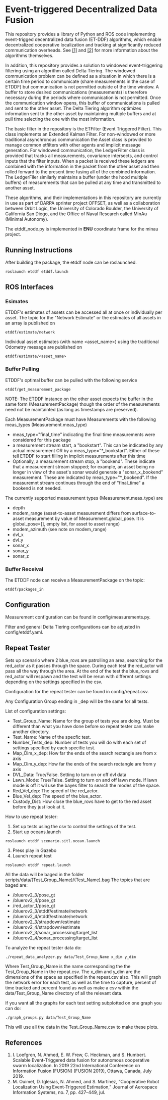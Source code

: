 # Event-triggered Decentralized Data Fusion

This repository provides a library of Python and ROS code implementing event-trigged decentralized data fusion (ET-DDF) algorithms, which enable decentralized cooperative localization and tracking at significantly reduced communication overheads. See [[1]](#References) and [[2]](#References) for more information about the algorithms themselves.

In addition, this repository provides a solution to windowed event-triggering filtering using an algorithm called Delta Tiering. The windowed communication problem can be defined as a situation in which there is a certain time period to communicate (share measurements in the case of ETDDF) but communication is not permitted outside of the time window. A buffer to store desired communications (measurements) is therefore necessary during the periods where communication is not permitted. Once the communication window opens, this buffer of communications is pulled and sent to the other asset. The Delta Tiering algorithm optimizes information sent to the other asset by maintaining multiple buffers and at pull time selecting the one with the most information.

The basic filter in the repository is the ETFilter (Event Triggered Filter). This class implements an Extended Kalman Filter. For non-windowed or more traditional asynchronous communication the Asset class is provided to manage common etfilters with other agents and implicit message generation. For windowed communication, the LedgerFilter class is provided that tracks all measurements, covariance intersects, and control inputs that the filter inputs. When a packet is received these ledgers are combined with the information in the packet from the other asset and then rolled forward to the present time fusing all of the combined information. The LedgerFiler similarly maintains a buffer (under the hood multiple buffers) of measurements that can be pulled at any time and transmitted to another asset.


These algorithms, and their implementations in this repository are currently in use as part of DARPA sprinter project OFFSET, as well as a collaboration between Orbit Logic, the University of Colorado Boulder, the University of California San Diego, and the Office of Naval Research called MinAu (Minimal Autonomy).

The etddf_node.py is implemented in **ENU** coordinate frame for the minau project.

## Running Instructions
After building the package, the etddf node can be roslaunched.
```
roslaunch etddf etddf.launch
```

## ROS Interfaces
### Esimates
ETDDF's estimates of assets can be accessed all at once or individually per asset.
The topic for the "Network Estimate" or the estimates of all assets in an array is published on
```
etddf/estimate/network
```
Individual asset estimates (with name <asset_name>) using the traditional Odometry message are published on
```
etddf/estimate/<asset_name>
```
### Buffer Pulling
ETDDF's optimal buffer can be pulled with the following service
```
etddf/get_measurement_package
```
NOTE: The ETDDF instance on the other asset expects the buffer in the same form (MeasurementPackage) though the order of the measurements need not be maintainted (as long as timestamps are preserved).

Each MeasurementPackage must have Measurements with the following meas_types (Measurement.meas_type)
- meas_type="final_time" indicating the final time measurements were considered for this package
- a measurement stream start, a "bookstart". This can be indicated by any actual measurement OR by a meas_type="*_bookstart". Either of these tell ETDDF to start filling in implicit measurements after this time
- Optionally, a measurement stream stop, a "bookend". These indicate that a measurement stream stopped; for example, an asset being no longer in view of the asset's sonar would generate a "sonar_x_bookend" measurement. These are indicated by meas_type="*_bookend". If the measuremnt stream continues through the end of "final_time" a bookend is not needed.

The currently supported measurement types (Measurement.meas_type) are
- depth
- modem_range (asset-to-asset measurement differs from surface-to-asset measurement by value of Measurement.global_pose. It is global_pose=[], empty list, for asset to asset range)
- modem_azimuth (see note on modem_range)
- dvl_x
- dvl_y
- sonar_x
- sonar_y
- sonar_z

### Buffer Receival
The ETDDF node can receive a MeasurementPackage on the topic:
```
etddf/packages_in
```

## Configuration
Measurement configuration can be found in config/measurements.py.

Filter and general Delta Tiering configurations can be adjusted in config/etddf.yaml.


## Repeat Tester
Sets up scenario where 2 blue_rovs are patrolling an area, searching for the red_actor as it passes through the space. During each test the red_actor will pass all the way through the area. At the end of the test the blue_rovs and red_actor will respawn and the test will be rerun with different settings depending on the settings specified in the csv.

Configuration for the repeat tester can be found in config/repeat.csv.

Any Configuration Group ending in _dep will be the same for all tests.

List of configuration settings:

- Test_Group_Name: Name for the group of tests you are doing. Must be different than what you have done before so repeat tester can make another directory.
- Test_Name: Name of the specfic test. 
- Number_Tests_dep: Number of tests you will do with each set of settings specified by each specific test.
- Map_Dim_x_dep: How far the ends of the search rectangle are from x axis
- Map_Dim_y_dep: How far the ends of the search rectangle are from y axis
- DVL_Data: True/False. Setting to turn on or off dvl data
- Lawn_Mode: True/False. Setting to turn on and off lawn mode. If lawn mode is off it wil use the bayes filter to search the modes of the space.
- Red_Vel_dep: The speed of the red_actor.
- Blue_Vel_dep: The speed of the blue_actor.
- Custody_Dist: How close the blue_rovs have to get to the red asset before they just look at it.

How to use repeat tester:

1) Set up tests using the csv to control the settings of the test.
2) Start up oceans.launch
```
roslaunch etddf scenario.sitl.ocean.launch
```
3) Press play in Gazebo
4) Launch repeat test
```
roslaunch etddf repeat.launch
```

All the data will be baged in the folder scripts/data/(Test_Group_Name)/(Test_Name).bag
The topics that are baged are:
- /bluerov2_3/pose_gt
- /bluerov2_4/pose_gt
- /red_actor_1/pose_gt
- /bluerov2_3/etddf/estimate/network
- /bluerov2_4/etddf/estimate/network
- /bluerov2_3/strapdown/estimate
- /bluerov2_4/strapdown/estimate
- /bluerov2_3/sonar_processing/target_list 
- /bluerov2_4/sonar_processing/target_list

To analyze the repeat tester data do:
```
./repeat_data_analyzer.py data/Test_Group_Name x_dim y_dim
```
Where Test_Group_Name is the name corresponding the the Test_Group_Name in the repeat.csv. The x_dim and y_dim are the dimensions of the space as specified in the repeat.csv also.
This will graph the network error for each test, as well as the time to capture, percent of time tracked and percent found as well as make a csv within the data/Test_Group_Name directory of all the relevant data.

If you want all the graphs for each test setting subplotted on one graph you can do:
```
./graph_groups.py data/Test_Group_Name
```
This will use all the data in the Test_Group_Name.csv to make these plots.


## References

1) I. Loefgren, N. Ahmed, E. W. Frew,  C. Heckman, and S. Humbert. Scalable Event-Triggered data fusion for autonomous cooperative swarm localization. In 2019 22nd International Conference on Information Fusion (FUSION) (FUSION 2019), Ottawa, Canada, July 2019. 
2) M. Ouimet, D. Iglesias, N. Ahmed, and S. Martı́nez, “Cooperative Robot
Localization Using Event-Triggered Estimation,” Journal of Aerospace
Information Systems, no. 7, pp. 427–449, jul.
